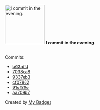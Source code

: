 <img src="https://my-badges.github.io/my-badges/evening-commits.png" alt="I commit in the evening." title="I commit in the evening." width="128">
<strong>I commit in the evening.</strong>
<br><br>

Commits:

- <a href="https://github.com/n3rada/SharpNotesReader/commit/b63affd5fe9b0963644633e04382ccd0f1e7e02a">b63affd</a>
- <a href="https://github.com/n3rada/SharpNotesReader/commit/7038ea85381158f2e6da249e69bd8cd80b7f4dde">7038ea8</a>
- <a href="https://github.com/n3rada/toboggan/commit/9337eb3b932f6d8fab0cdb261c4e09c3d7151f99">9337eb3</a>
- <a href="https://github.com/n3rada/toboggan/commit/cf07862e2524b1981dbfab09b72e62d6d08d04c2">cf07862</a>
- <a href="https://github.com/n3rada/toboggan/commit/91ef80e9c0e795779bd15a71a8453730b43fdad8">91ef80e</a>
- <a href="https://github.com/n3rada/toboggan/commit/aa709b7244670cbea883800e34b13fa757b4893b">aa709b7</a>


Created by <a href="https://github.com/my-badges/my-badges">My Badges</a>